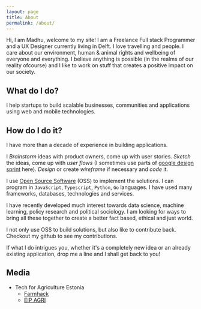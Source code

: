 ```yaml
---
layout: page
title: About
permalink: /about/
---
```


Hi, I am Madhu, welcome to my site! I am a Freelance Full stack Programmer and a UX Designer currently living in Delft. I love travelling and people. I care about our environment, human & animal rights and wellbeing of everyone and everything. I believe anything is possible (in the realms of our reality ofcourse) and I like to work on stuff that creates a positive impact on our society.

## What do I do?

I help startups to build scalable businesses, communities and applications using web and mobile technologies.

## How do I do it?

I have more than a decade of experience in building applications.

I _Brainstorm_ ideas with product owners, come up with user stories. _Sketch_ the ideas, come up with _user flows_ (I sometimes use parts of [google design sprint](http://designsprintkit.withgoogle.com) here). _Design_ or create _wireframe_ if necessary and _code_ it.

I use [Open Source Software](https://en.wikipedia.org/wiki/Open-source_software) (OSS) to implement the solutions. I can program in `JavaScript`, `Typescript`, `Python`, `Go` languages. I have used many frameworks, databases, technologies and services.

I have recently developed much interest towards data science, machine learning, policy research and political sociology. I am looking for ways to bring all these together to create a better fact based, ethical and just world.

I not only use OSS to build solutions, but also like to contribute back. Checkout my github to see my contributions.

If what I do intrigues you, whether it's a completely new idea or an already existing application, drop me a line and I shall get back to you!

## Media

- Tech for Agriculture Estonia
  - [Farmhack](https://www.farmhack.nl/results-tech4ag-hack-estonia/)
  - [EIP AGRI](https://ec.europa.eu/eip/agriculture/en/news/inspirational-ideas-agri-hackathon)
